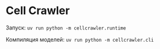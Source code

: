 # Cell Crawler

Запуск: `uv run python -m cellcrawler.runtime`

Компиляция моделей: `uv run python -m cellcrawler.cli`
